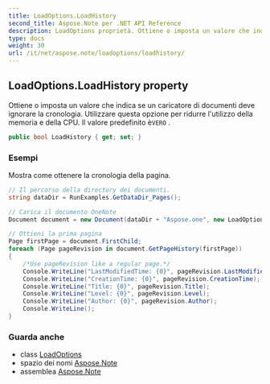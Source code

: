 ```yaml
---
title: LoadOptions.LoadHistory
second_title: Aspose.Note per .NET API Reference
description: LoadOptions proprietà. Ottiene o imposta un valore che indica se un caricatore di documenti deve ignorare la cronologia. Utilizzare questa opzione per ridurre lutilizzo della memoria e della CPU. Il valore predefinito èVERO .
type: docs
weight: 30
url: /it/net/aspose.note/loadoptions/loadhistory/
---
```

## LoadOptions.LoadHistory property

Ottiene o imposta un valore che indica se un caricatore di documenti deve ignorare la cronologia. Utilizzare questa opzione per ridurre l'utilizzo della memoria e della CPU. Il valore predefinito è`VERO` .

```csharp
public bool LoadHistory { get; set; }
```

### Esempi

Mostra come ottenere la cronologia della pagina.

```csharp
// Il percorso della directory dei documenti.
string dataDir = RunExamples.GetDataDir_Pages();

// Carica il documento OneNote
Document document = new Document(dataDir + "Aspose.one", new LoadOptions { LoadHistory = true });

// Ottieni la prima pagina
Page firstPage = document.FirstChild;
foreach (Page pageRevision in document.GetPageHistory(firstPage))
{
    /*Use pageRevision like a regular page.*/
    Console.WriteLine("LastModifiedTime: {0}", pageRevision.LastModifiedTime);
    Console.WriteLine("CreationTime: {0}", pageRevision.CreationTime);
    Console.WriteLine("Title: {0}", pageRevision.Title);
    Console.WriteLine("Level: {0}", pageRevision.Level);
    Console.WriteLine("Author: {0}", pageRevision.Author);
    Console.WriteLine();
}
```

### Guarda anche

* class [LoadOptions](../)
* spazio dei nomi [Aspose.Note](../../loadoptions/)
* assemblea [Aspose.Note](../../../)



